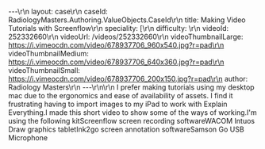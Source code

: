 ---\r\n
                layout: case\r\n
                caseId: RadiologyMasters.Authoring.ValueObjects.CaseId\r\n
                title: Making Video Tutorials with Screenflow\r\n
                speciality: [\r\n
                difficulty: \r\n
                videoId: 252332660\r\n
                videoUrl: /videos/252332660\r\n
                videoThumbnailLarge: https://i.vimeocdn.com/video/678937706_960x540.jpg?r=pad\r\n
                videoThumbnailMedium: https://i.vimeocdn.com/video/678937706_640x360.jpg?r=pad\r\n
                videoThumbnailSmall: https://i.vimeocdn.com/video/678937706_200x150.jpg?r=pad\r\n
                author: Radiology Masters\r\n
                ---\r\n\r\n
                I prefer making tutorials using my desktop mac due to the ergonomics and ease of availability of assets. I find it frustrating having to import images to my iPad to work with Explain Everything.I made this short video to show some of the ways of working.I'm using the following kitScreenflow screen recording softwareWACOM Intuos Draw graphics tabletInk2go screen annotation softwareSamson Go USB Microphone